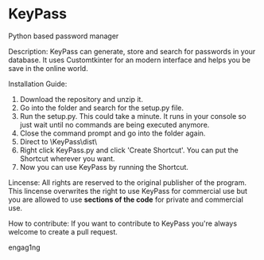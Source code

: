 # KeyPass
Python based password manager

Description:
KeyPass can generate, store and search for passwords in your database. It uses Customtkinter for an modern interface and helps you be save in the online world.

Installation Guide:
1. Download the repository and unzip it.
2. Go into the folder and search for the setup.py file.
3. Run the setup.py. This could take a minute. It runs in your console so just wait until no commands are being executed anymore.
4. Close the command prompt and go into the folder again.
5. Direct to \KeyPass\dist\
6. Right click KeyPass.py and click 'Create Shortcut'. You can put the Shortcut wherever you want.
7. Now you can use KeyPass by running the Shortcut.

Lincense:
All rights are reserved to the original publisher of the program. This lincense overwrites the right to use KeyPass for commercial use but you are allowed to use **sections of the code** for private and commercial use. 

How to contribute:
If you want to contribute to KeyPass you're always welcome to create a pull request.

engag1ng
